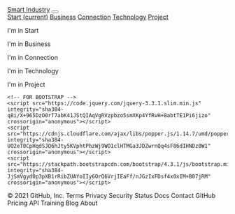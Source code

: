 <!DOCTYPE html>
<html lang="en">
<head>
    <meta charset="UTF-8">
    <meta name="viewport" content="width=device-width, initial-scale=1.0">
    <meta http-equiv="X-UA-Compatible" content="ie=edge">
    <title>Mijn Portfolio</title>
    <link rel="stylesheet" href="https://stackpath.bootstrapcdn.com/bootstrap/4.3.1/css/bootstrap.min.css" integrity="sha384-ggOyR0iXCbMQv3Xipma34MD+dH/1fQ784/j6cY/iJTQUOhcWr7x9JvoRxT2MZw1T" crossorigin="anonymous">
    <link rel="stylesheet" href="https://cdnjs.cloudflare.com/ajax/libs/font-awesome/4.7.0/css/font-awesome.min.css">
</head>
<body>
    <nav class="navbar navbar-expand-lg navbar-light bg-light">
        <a class="navbar-brand" href="index.html">Smart Industry</a>
        <button class="navbar-toggler" type="button" data-toggle="collapse" data-target="#navbarNavAltMarkup" aria-controls="navbarNavAltMarkup" aria-expanded="false" aria-label="Toggle navigation">
            <span class="navbar-toggler-icon"></span>
        </button>
        <div class="collapse navbar-collapse" id="navbarNavAltMarkup">
            <div class="navbar-nav nav" role="tablist">
                <a class="nav-item nav-link" data-toggle="tab" href="#start" id="start-tab" role="tab" aria-controls="start" aria-selected="true"><i class="fa fa-fw fa-home"></i>Start <span class="sr-only">(current)</span></a>
                <a class="nav-item nav-link" data-toggle="tab" href="#business" id="business-tab" role="tab" aria-controls="business" aria-selected="true"><i class="fa fa-handshake-o"></i> Business</a>
                <a class="nav-item nav-link" data-toggle="tab" href="#connection" id="connection-tab" role="tab" aria-controls="connection" aria-selected="true"><i class="fa fa-code"></i> Connection</a>
                <a class="nav-item nav-link" data-toggle="tab" href="#technology" id="technology-tab" role="tab" aria-controls="technology" aria-selected="true"><i class="fa fa-cog"></i> Technology</a>
                <a class="nav-item nav-link" data-toggle="tab" href="#project" id="project-tab" role="tab" aria-controls="project" aria-selected="true"><i class="fa fa-rocket"></i> Project</a>
            </div>
        </div>
    </nav>
    <div class="tab-content container">
        <div class="tab-pane active fade show" id="start" role="tabpanel" aria-labelledby="start-tab">
            <p>I'm in Start</p>
        </div>
        <div class="tab-pane fade" id="business" role="tabpanel" aria-labelledby="business-tab">
            <p>I'm in Business</p>
        </div>
        <div class="tab-pane fade" id="connection" role="tabpanel" aria-labelledby="connection-tab">
            <p>I'm in Connection</p>
        </div>
        <div class="tab-pane fade" id="technology" role="tabpanel" aria-labelledby="technology-tab">
            <p>I'm in Technology</p>
        </div>
        <div class="tab-pane fade" id="project" role="tabpanel" aria-labelledby="project-tab">
            <p>I'm in Project</p>
        </div>
    </div>

    <!-- FOR BOOTSTRAP -->
    <script src="https://code.jquery.com/jquery-3.3.1.slim.min.js" integrity="sha384-q8i/X+965DzO0rT7abK41JStQIAqVgRVzpbzo5smXKp4YfRvH+8abtTE1Pi6jizo" crossorigin="anonymous"></script>
    <script src="https://cdnjs.cloudflare.com/ajax/libs/popper.js/1.14.7/umd/popper.min.js" integrity="sha384-UO2eT0CpHqdSJQ6hJty5KVphtPhzWj9WO1clHTMGa3JDZwrnQq4sF86dIHNDz0W1" crossorigin="anonymous"></script>
    <script src="https://stackpath.bootstrapcdn.com/bootstrap/4.3.1/js/bootstrap.min.js" integrity="sha384-JjSmVgyd0p3pXB1rRibZUAYoIIy6OrQ6VrjIEaFf/nJGzIxFDsf4x0xIM+B07jRM" crossorigin="anonymous"></script>

</body>
</html>
© 2021 GitHub, Inc.
Terms
Privacy
Security
Status
Docs
Contact GitHub
Pricing
API
Training
Blog
About

